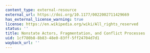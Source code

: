 ```yaml
---
content_type: external-resource
external_url: https://doi.org/10.1177/0022002711429669
has_external_license_warning: true
license: https://en.wikipedia.org/wiki/All_rights_reserved
status: ''
title: Nonstate Actors, Fragmentation, and Conflict Processes
uid: 1cf780b8-8b83-48e0-83ff-5ff24704d7d1
wayback_url: ''
---
```

